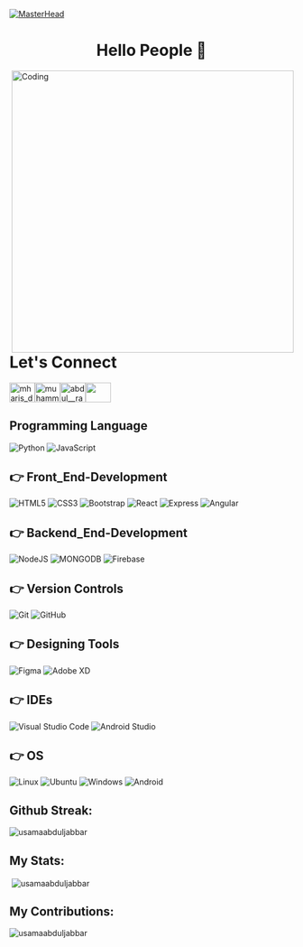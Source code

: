 [![MasterHead](https://blogger.googleusercontent.com/img/b/R29vZ2xl/AVvXsEhKRsuaLtdplodnwP0mbYICFdPvaut42Ep5G6r6SnWudhvSSPUsZi8g_vQa5vTMiD6Khu0GjBFoM7r545lOScFw5yZbYoklUj1aKbAds1SVasq15tohCkepat3tTk5rxPbcC2TdHpG86nYCGqLo7x39SocVFq3MlKd-gtk-oxRfo1FmapX4gcBxVJEcGQ/s16000/USAMA.png)](https://rishavchanda.io)

<h1 align="center">Hello People 👋</h1>

<img align="right" alt="Coding" width="500" src="https://cdn.filestackcontent.com/efbSR18hT5uRKuo0zoMA">

# Let's Connect
<p align="left">
<a href="https://twitter.com/" target="blank"><img align="center" src="https://raw.githubusercontent.com/rahuldkjain/github-profile-readme-generator/master/src/images/icons/Social/twitter.svg" alt="mharis_dev" height="35" width="45" /></a><a href="https://www.linkedin.com/in/mustafa-kashif-45b639216" target="blank"><img align="center" src="https://raw.githubusercontent.com/rahuldkjain/github-profile-readme-generator/master/src/images/icons/Social/linked-in-alt.svg" alt="muhammad-haris-dev" height="35" width="45" /></a><a href="https://instagram.com/mustafakashif_18?igshid=ZDdkNTZiNTM=" target="blank"><img align="center" src="https://raw.githubusercontent.com/rahuldkjain/github-profile-readme-generator/master/src/images/icons/Social/instagram.svg" alt="abdul__rafay_khan" height="35" width="45" /></a><a href="https://www.facebook.com/profile.php?id=100010327087020" target="blank"><img align="center" src="https://raw.githubusercontent.com/rahuldkjain/github-profile-readme-generator/master/src/images/icons/Social/facebook.svg" alt="" height="35" width="45" /></a></p>


## Programming Language
![Python](https://img.shields.io/badge/python-%23323330.svg?style=for-the-badge&logo=python&logoColor=#5DADE2)
![JavaScript](https://img.shields.io/badge/javascript-%23323330.svg?style=for-the-badge&logo=javascript&logoColor=%23F7DF1E)


## 👉 Front_End-Development
![HTML5](https://img.shields.io/badge/html5-%23E34F26.svg?style=for-the-badge&logo=html5&logoColor=white)
![CSS3](https://img.shields.io/badge/css3-%231572B6.svg?style=for-the-badge&logo=css3&logoColor=white)
![Bootstrap](https://img.shields.io/badge/bootstrap-%23563D7C.svg?style=for-the-badge&logo=bootstrap&logoColor=white)
![React](https://img.shields.io/badge/react-3498DB?style=for-the-badge&logo=react&logoColor=white)
![Express](https://img.shields.io/badge/express-5DADE2?style=for-the-badge&logo=express&logoColor=white)
![Angular](https://img.shields.io/badge/angular-E74C3C?style=for-the-badge&logo=angular&logoColor=white)

## 👉 Backend_End-Development
![NodeJS](https://img.shields.io/badge/nodejs-1D8348?style=for-the-badge&logo=node.js&logoColor=white)
![MONGODB](https://img.shields.io/badge/Mongodb-17202A?style=for-the-badge&logo=mongodb&logoColor=green)
![Firebase](https://img.shields.io/badge/Firebase-FCC624?style=for-the-badge&logo=firebase&logoColor=white)

## 👉 Version Controls
![Git](https://img.shields.io/badge/git-%23F05033.svg?style=for-the-badge&logo=git&logoColor=white)
![GitHub](https://img.shields.io/badge/github-%23121011.svg?style=for-the-badge&logo=github&logoColor=white)

## 👉 Designing Tools
![Figma](https://img.shields.io/badge/figma-%23F24E1E.svg?style=for-the-badge&logo=figma&logoColor=white)
![Adobe XD](https://img.shields.io/badge/Adobe%20xd-8E44AD.svg?style=for-the-badge&logo=Adobe%20XD&logoColor=white)

## 👉 IDEs
![Visual Studio Code](https://img.shields.io/badge/Visual%20Studio%20Code-0078d7.svg?style=for-the-badge&logo=visual-studio-code&logoColor=white)
![Android Studio](https://img.shields.io/badge/android%20Studio-2ECC71.svg?style=for-the-badge&logo=android-studio&logoColor=white)

## 👉 OS
![Linux](https://img.shields.io/badge/Linux-FCC624?style=for-the-badge&logo=linux&logoColor=black)
![Ubuntu](https://img.shields.io/badge/Ubuntu-E95420?style=for-the-badge&logo=ubuntu&logoColor=white)
![Windows](https://img.shields.io/badge/Windows-0078D6?style=for-the-badge&logo=windows&logoColor=white)
![Android](https://img.shields.io/badge/Android-3DDC84?style=for-the-badge&logo=android&logoColor=white)


<h2>Github Streak:</h2>
<p><img align="center" src="https://github-readme-streak-stats.herokuapp.com/?user=usamaabduljabbar&" alt="usamaabduljabbar" /></p>

<h2>My Stats:</h2>
<p>&nbsp;<img align="center" src="https://github-readme-stats.vercel.app/api?username=usamaabduljabbar&show_icons=true&locale=en" alt="usamaabduljabbar" /></p>

<h2>My Contributions:</h2>
<p><img align="left" src="https://github-readme-stats.vercel.app/api/top-langs?username=usamaabduljabbar&show_icons=true&locale=en&layout=compact" alt="usamaabduljabbar" /></p>
